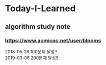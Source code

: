 # Today-I-Learned
## algorithm study note
### https://www.acmicpc.net/user/blpoms

2018-05-28 100문제 달성!!  
2019-03-06 200문제 달성!!